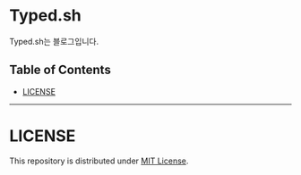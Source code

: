 # Typed.sh

Typed.sh는 블로그입니다.

## Table of Contents

- [LICENSE](#license)

----

# LICENSE

This repository is distributed under [MIT License](./LICENSE).
